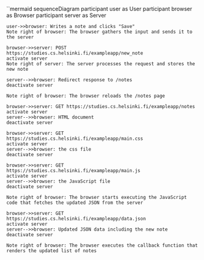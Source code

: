 ``mermaid
sequenceDiagram
    participant user as User
    participant browser as Browser
    participant server as Server

    user->>browser: Writes a note and clicks "Save"
    Note right of browser: The browser gathers the input and sends it to the server

    browser->>server: POST https://studies.cs.helsinki.fi/exampleapp/new_note
    activate server
    Note right of server: The server processes the request and stores the new note

    server-->>browser: Redirect response to /notes
    deactivate server

    Note right of browser: The browser reloads the /notes page

    browser->>server: GET https://studies.cs.helsinki.fi/exampleapp/notes
    activate server
    server-->>browser: HTML document
    deactivate server

    browser->>server: GET https://studies.cs.helsinki.fi/exampleapp/main.css
    activate server
    server-->>browser: the css file
    deactivate server

    browser->>server: GET https://studies.cs.helsinki.fi/exampleapp/main.js
    activate server
    server-->>browser: the JavaScript file
    deactivate server

    Note right of browser: The browser starts executing the JavaScript code that fetches the updated JSON from the server

    browser->>server: GET https://studies.cs.helsinki.fi/exampleapp/data.json
    activate server
    server-->>browser: Updated JSON data including the new note
    deactivate server

    Note right of browser: The browser executes the callback function that renders the updated list of notes